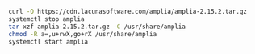 ﻿```sh
curl -O https://cdn.lacunasoftware.com/amplia/amplia-2.15.2.tar.gz
systemctl stop amplia
tar xzf amplia-2.15.2.tar.gz -C /usr/share/amplia
chmod -R a=,u+rwX,go+rX /usr/share/amplia
systemctl start amplia
```
